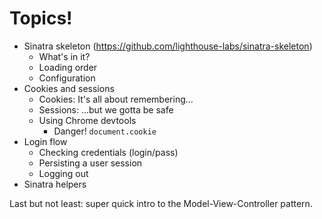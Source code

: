 # Topics!

* Sinatra skeleton (https://github.com/lighthouse-labs/sinatra-skeleton)
    - What's in it?
    - Loading order
    - Configuration
* Cookies and sessions
    - Cookies: It's all about remembering...
    - Sessions: ...but we gotta be safe
    - Using Chrome devtools
        + Danger! `document.cookie`
* Login flow
    - Checking credentials (login/pass)
    - Persisting a user session
    - Logging out
* Sinatra helpers

Last but not least: super quick intro to the Model-View-Controller pattern.
